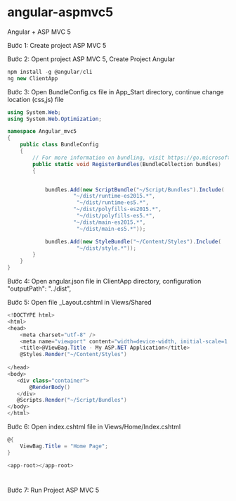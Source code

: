 # angular-aspmvc5
Angular + ASP MVC 5

Bước 1: Create project ASP MVC 5

Bước 2: Opent project ASP MVC 5, Create Project Angular 
```csharp
npm install -g @angular/cli
ng new ClientApp
```

Bước 3: Open BundleConfig.cs file in App_Start directory, continue change location (css,js) file
```csharp
using System.Web;
using System.Web.Optimization;

namespace Angular_mvc5
{
    public class BundleConfig
    {
        // For more information on bundling, visit https://go.microsoft.com/fwlink/?LinkId=301862
        public static void RegisterBundles(BundleCollection bundles)
        {


            bundles.Add(new ScriptBundle("~/Script/Bundles").Include(
                     "~/dist/runtime-es2015.*",
                      "~/dist/runtime-es5.*",
                     "~/dist/polyfills-es2015.*",
                      "~/dist/polyfills-es5.*",
                     "~/dist/main-es2015.*",
                      "~/dist/main-es5.*"));

            bundles.Add(new StyleBundle("~/Content/Styles").Include(
                      "~/dist/style.*"));
        }
    }
}
```

Bước 4: Open angular.json file in ClientApp directory, configuration "outputPath": "../dist",

Bước 5: Open file _Layout.cshtml in Views/Shared 

```csharp
<!DOCTYPE html>
<html>
<head>
    <meta charset="utf-8" />
    <meta name="viewport" content="width=device-width, initial-scale=1.0">
    <title>@ViewBag.Title - My ASP.NET Application</title>
    @Styles.Render("~/Content/Styles")
 
</head>
<body>
   <div class="container">
       @RenderBody()
   </div>
   @Scripts.Render("~/Script/Bundles")
</body>
</html>
```

Bước 6: Open index.cshtml file in Views/Home/Index.cshtml
```csharp
@{
    ViewBag.Title = "Home Page";
}

<app-root></app-root>
```

# <app-root></app-root>

Bước 7: Run Project ASP MVC 5
